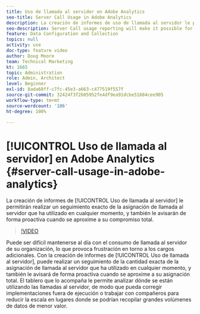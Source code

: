 ```yaml
---
title: Uso de llamada al servidor en Adobe Analytics
seo-title: Server Call Usage in Adobe Analytics
description: La creación de informes de uso de llamada al servidor le permitirán realizar un seguimiento exacto de la asignación de llamada al servidor que ha utilizado en cualquier momento, y también le avisarán de forma proactiva cuando se aproxime a su compromiso total.
seo-description: Server Call usage reporting will make it possible for you to track exactly how much of your server call commitment you’ve used at any point in time, and will also proactively alert you when you are approaching your total commitment.
feature: Data Configuration and Collection
topics: null
activity: use
doc-type: feature video
author: Doug Moore
team: Technical Marketing
kt: 1665
topic: Administration
role: Admin, Architect
level: Beginner
exl-id: 8ada68ff-c7fc-45e3-a663-c477519f557f
source-git-commit: 32424f3f2b05952fe4df9ea91dcbe51684cee905
workflow-type: tm+mt
source-wordcount: '186'
ht-degree: 100%

---
```


# [!UICONTROL Uso de llamada al servidor] en Adobe Analytics {#server-call-usage-in-adobe-analytics}

La creación de informes de [!UICONTROL Uso de llamada al servidor] le permitirán realizar un seguimiento exacto de la asignación de llamada al servidor que ha utilizado en cualquier momento, y también le avisarán de forma proactiva cuando se aproxime a su compromiso total.

>[!VIDEO](https://video.tv.adobe.com/v/23137/?quality=12)

Puede ser difícil mantenerse al día con el consumo de llamada al servidor de su organización, lo que provoca frustración en torno a los cargos adicionales. Con la creación de informes de [!UICONTROL Uso de llamada al servidor], puede realizar un seguimiento de la cantidad exacta de la asignación de llamada al servidor que ha utilizado en cualquier momento, y también le avisará de forma proactiva cuando se aproxime a su asignación total. El tablero que lo acompaña le permite analizar dónde se están utilizando las llamadas al servidor, de modo que pueda corregir implementaciones fuera de ejecución o trabajar con compañeros para reducir la escala en lugares donde se podrían recopilar grandes volúmenes de datos de menor valor.
